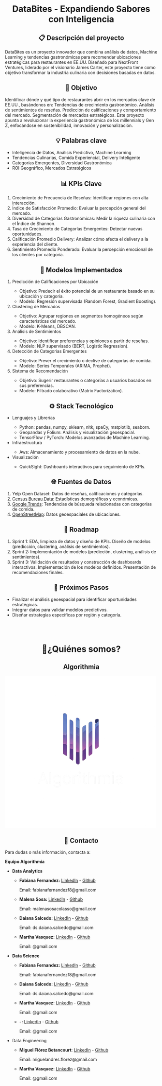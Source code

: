 <h1 align='center'> DataBites - Expandiendo Sabores con Inteligencia</h1>

<h2 align='center'> 📋 Descripción del proyecto</h2>
DataBites es un proyecto innovador que combina análisis de datos, Machine Learning y tendencias gastronómicas para recomendar ubicaciones estratégicas para restaurantes en EE.UU. Diseñado para NextFront Ventures, liderado por el visionario James Carter, este proyecto tiene como objetivo transformar la industria culinaria con decisiones basadas en datos.

<h2 align='center'>🎯 Objetivo</h2>
Identificar dónde y qué tipo de restaurantes abrir en los mercados clave de EE.UU., basándonos en:
Tendencias de crecimiento gastronómico.
Análisis de sentimientos de reseñas.
Predicción de calificaciones y comportamiento del mercado.
Segmentación de mercados estratégicos.
Este proyecto apunta a revolucionar la experiencia gastronómica de los millennials y Gen Z, enfocándose en sostenibilidad, innovación y personalización.

<h2 align='center'>💡 Palabras clave</h2>
<ul>
<li> Inteligencia de Datos, Análisis Predictivo, Machine Learning</li>
<li> Tendencias Culinarias, Comida Experiencial, Delivery Inteligente</li>
<li> Categorías Emergentes, Diversidad Gastronómica</li>
<li> ROI Geográfico, Mercados Estratégicos</li>
</ul>


<h2 align='center'> 📊 KPIs Clave</h2>
<ol>
<li>  Crecimiento de Frecuencia de Reseñas: Identificar regiones con alta interacción.</li>
<li> Índice de Satisfacción Promedio: Evaluar la percepción general del mercado.</li>
<li>Diversidad de Categorías Gastronómicas: Medir la riqueza culinaria con el Índice de Shannon.</li>
<li>Tasa de Crecimiento de Categorías Emergentes: Detectar nuevas oportunidades.</li>
<li>Calificación Promedio Delivery: Analizar cómo afecta el delivery a la experiencia del cliente.</li>
<li>Sentimiento Promedio Ponderado: Evaluar la percepción emocional de los clientes por categoría.</li>
</ol>

<h2 align='center'> 🧠 Modelos Implementados</h2>
<ol>
<li> Predicción de Calificaciones por Ubicación </li>
    <ul>
    <li> Objetivo: Predecir el éxito potencial de un restaurante basado en su ubicación y categoría.</li>
    <li> Modelo: Regresión supervisada (Random Forest, Gradient Boosting).</li>
    </ul>
<li> Clustering de Mercados</li>
    <ul>
    <li> Objetivo: Agrupar regiones en segmentos homogéneos según características del mercado.</li>
    <li> Modelo: K-Means, DBSCAN.</li>
    </ul>
<li> Análisis de Sentimientos</li>
    <ul>
    <li> Objetivo: Identificar preferencias y opiniones a partir de reseñas.</li>
    <li> Modelo: NLP supervisado (BERT, Logistic Regression).</li>
    </ul>
<li> Detección de Categorías Emergentes</li>
    <ul>
    <li> Objetivo: Prever el crecimiento o declive de categorías de comida.</li>
    <li> Modelo: Series Temporales (ARIMA, Prophet).</li>
    </ul>
<li> Sistema de Recomendación</li>
<ul>
    <li> Objetivo: Sugerir restaurantes o categorías a usuarios basados en sus preferencias.</li>
    <li> Modelo: Filtrado colaborativo (Matrix Factorization).</li>
</ul>
</ol>

<h2 align='center'>⚙️ Stack Tecnológico</h2>
    <ul>
        <li> Lenguajes y Librerías</li>
            <ul>
                <li> Python: pandas, numpy, sklearn, nltk, spaCy, matplotlib, seaborn.</li>
                <li> Geopandas y Folium: Análisis y visualización geoespacial.</li>
                <li> TensorFlow / PyTorch: Modelos avanzados de Machine Learning.</li>
            </ul>
        <li> Infraestructura</li>
            <ul>
                <li> Aws: Almacenamiento y procesamiento de datos en la nube.</li>
            </ul>
        <li> Visualización</li>
            <ul>
                <li> QuickSight: Dashboards interactivos para seguimiento de KPIs.</li>
            </ul>
    </ul>

<h2 align='center'> 🌐 Fuentes de Datos</h2>
<ol>
    <li> Yelp Open Dataset: Datos de reseñas, calificaciones y categorías. </li>
    <li> <a href='https://www.census.gov//'> Census Bureau Data</a>: Estadísticas demográficas y económicas. </li>
    <li><a href='https://trends.google.com/trends/'>Google Trends</a>: Tendencias de búsqueda relacionadas con categorías de comida. </li>
    <li><a href='https://www.openstreetmap.org/#map=4/-22.92/-46.80'>OpenStreetMap</a>: Datos geoespaciales de ubicaciones. </li>
</ol>

<h2 align='center'> 📅 Roadmap </h2>
<ol>
    <li> Sprint 1: EDA, limpieza de datos y diseño de KPIs. 
    Diseño de modelos (predicción, clustering, análisis de sentimientos).</li>
    <li> Sprint 2: Implementación de modelos (predicción, clustering, análisis de sentimientos).</li>
    <li> Sprint 3: Validación de resultados y construcción de dashboards interactivos.
    Implementación de los  modelos definidos.
    Presentación de recomendaciones finales.</li>
</ol>

<h2 align='center'> 🚀 Próximos Pasos </h2>
<ul>
<li> Finalizar el análisis geoespacial para identificar oportunidades estratégicas. </li>
<li> Integrar datos  para validar modelos predictivos. </li>
<li> Diseñar estrategias específicas por región y categoría. </li>
</ul>

<br><br>

<h1 align='center'>🤔¿Quiénes somos? </h1>

<h2 align='center'> Algorithmia </h2>

<img align='center' src="Imagen/Logo algorithmia.png" alt="logo_algotithmia" title="logo algotithmia">

<h2 align='center'> 👤 Contacto </h2>
<p>Para dudas o más información, contacta a:</p>
<p><b>Equipo Algorithmia</b></p>
<ul> 
    <li><b>Data Analytics </b></li>
        <ul>
        <li><b>Fabiana Fernandez:</b> <a href= '-'> LinkedIn</a> - <a href='https://github.com/FabSignal'>Github</a> 
            <p>Email: fabianafernandezf8@gmail.com</p>
        </li>
        <li><b>Malena Sosa:</b> <a href= 'http://linkedin.com/in/malena-sosa-0224ab13a'> LinkedIn</a> - <a href='https://github.com/sc-malena'>Github</a> <p>Email: malenasosacolasso@gmail.com</p>
        </li>
        <li><b>Daiana Salcedo:</b> <a href= 'https://www.linkedin.com/in/daiana-salcedo/'> LinkedIn</a> - <a href='https://github.com/Dai-S2'>Github</a> <p>Email: ds.daiana.salcedo@gmail.com</p>
        </li>
        <li><b>Martha Vasquez:</b> <a href= '-'> LinkedIn</a> - <a href='https://github.com/marthavasq'>Github</a> <p>Email: @gmail.com</p>
        </li>
        </ul>
    <li><b> Data Science </b></li>
        <ul>
        <li><b>Fabiana Fernandez:</b> <a href= '-'> LinkedIn</a> - <a href='https://github.com/FabSignal'>Github</a> 
            <p>Email: fabianafernandezf8@gmail.com</p>
        </li>
        <li><b>Daiana Salcedo:</b> <a href= 'https://www.linkedin.com/in/daiana-salcedo/'> LinkedIn</a> - <a href='https://github.com/Dai-S2'>Github</a> <p>Email: ds.daiana.salcedo@gmail.com</p>
        </li>
        <li><b>Martha Vasquez:</b> <a href= '-'> LinkedIn</a> - <a href='https://github.com/marthavasq'>Github</a> <p>Email: @gmail.com</p>
        <li><b>-:</b> <a href= '-'> LinkedIn</a> - <a href='-'>Github</a> <p>Email: @gmail.com</p>
        </li>
        </ul>
    <li> Data Engineering </li>
    <ul>
        <li><b>Miguel Flórez Betancourt:</b> <a href= 'https://www.linkedin.com/in/miguel-fl%C3%B3rez-betancourt-251508121'> LinkedIn</a> - <a href='https://github.com/miguelflorez1994'>Github</a> <p>Email: miguelandres.florez@gmail.com</p>
        </li>
        <li><b>Martha Vasquez:</b> <a href= '-'> LinkedIn</a> - <a href='https://github.com/marthavasq'>Github</a> <p>Email: @gmail.com</p>
        </li>
        </ul>
</ul>
